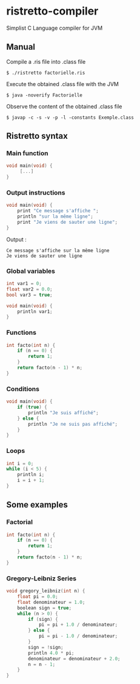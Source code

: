 # ristretto-compiler
Simplist C Language compiler for JVM

## Manual

Compile a .ris file into .class file

`$ ./ristretto factorielle.ris`

Execute the obtained .class file with the JVM

`$ java -noverify Factorielle`

Observe the content of the obtained .class file

`$ javap -c -s -v -p -l -constants Exemple.class`


## Ristretto syntax

### Main function
```c
void main(void) {
     [...]
}
```

### Output instructions
```c
void main(void) {
    print "Ce message s'affiche ";
    println "sur la même ligne";
    print "Je viens de sauter une ligne";
}
```

Output :
```
Ce message s'affiche sur la même ligne
Je viens de sauter une ligne
```

### Global variables
```c
int var1 = 0;
float var2 = 0.0;
bool var3 = true;

void main(void) {
    println var1;
}
```

### Functions
```c
int facto(int n) {
    if (n == 0) {
	    return 1;
    }
    return facto(n - 1) * n;
}
```

### Conditions
```c
void main(void) {
    if (true) {
        println "Je suis affiché";
    } else {
        println "Je ne suis pas affiché";
    }
}
```

### Loops
```c
int i = 0;
while (i < 5) {
    println i;
    i = i + 1;
}
```

## Some examples
### Factorial
```c
int facto(int n) {
    if (n == 0) {
	    return 1;
    }
    return facto(n - 1) * n;
}
```

### Gregory-Leibniz Series
```c
void gregory_leibniz(int n) {
    float pi = 0.0;
    float denominateur = 1.0;
    boolean sign = true;
    while (n > 0) {
        if (sign) {
            pi = pi + 1.0 / denominateur;
        } else {
            pi = pi - 1.0 / denominateur;
        }
        sign = !sign;
        println 4.0 * pi;
        denominateur = denominateur + 2.0;
        n = n - 1;
    }
}
```
